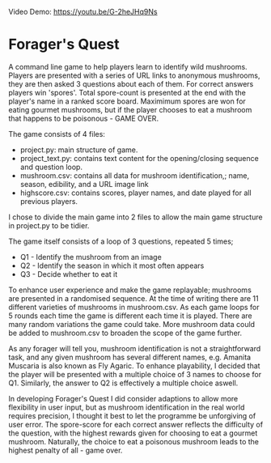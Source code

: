 Video Demo:  https://youtu.be/G-2heJHq9Ns

# Forager's Quest 
A command line game to help players learn to identify wild mushrooms. Players are presented with a series of URL links to anonymous mushrooms, they are then asked 3 questions about each of them. For correct answers players win 'spores'. Total spore-count is presented at the end with the player's name in a ranked score board. Maximimum spores are won for eating gourmet mushrooms, but if the player chooses to eat a mushroom that happens to be poisonous - GAME OVER.

The game consists of 4 files:
* project.py: main structure of game.
* project_text.py: contains text content for the opening/closing sequence and question loop.
* mushroom.csv: contains all data for mushroom identification,; name, season, edibility, and a URL image link
* highscore.csv: contains scores, player names, and date played for all previous players.

I chose to divide the main game into 2 files to allow the main game structure in project.py to be tidier.

The game itself consists of a loop of 3 questions, repeated 5 times;
* Q1 - Identify the mushroom from an image
* Q2 - Identify the season in which it most often appears
* Q3 - Decide whether to eat it

To enhance user experience and make the game replayable; mushrooms are presented in a randomised sequence. At the time of writing
there are 11 different varieties of mushrooms in mushroom.csv. As each game loops for 5 rounds each time the game is different each time it is played. There are many random variations the game could take. More mushroom data could be added to mushroom.csv to broaden the scope of the game further.

  As any forager will tell you, mushroom identification is not a straightforward task, and any given mushroom has several
different names, e.g. Amanita Muscaria is also known as Fly Agaric. To enhance playability, I decided that the player will be presented with a multiple choice of 3 names to choose for Q1. Similarly, the answer to Q2 is effectively a multiple choice aswell.

  In developing Forager's Quest I did consider adaptions to allow more flexibility in user input, but as mushroom identification in
the real world requires precision, I thought it best to let the programme be unforgiving of user error. The spore-score for each correct answer reflects the difficulty of the question, with the highest rewards given for choosing to eat a gourmet mushroom. Naturally, the choice to eat a poisonous mushroom leads to the highest penalty of all - game over.


